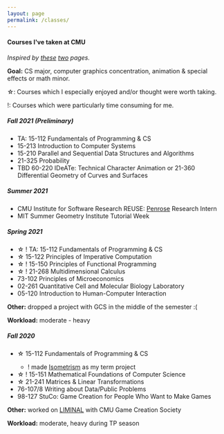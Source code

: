 ```yaml
---
layout: page
permalink: /classes/
--- 
```

#### <b> Courses I've taken at CMU </b>
<i>Inspired by <a href = "https://thenumbat.github.io/cmu/">these</a> <a href="https://wanshenl.me/courses/reviews/">two</a> pages.</i> 

<b>Goal:</b> CS major, computer graphics concentration, animation & special effects or math minor. 

☆: Courses which I especially enjoyed and/or thought were worth taking. 

!: Courses which were particularly time consuming for me.

<h5><b>Fall 2021 (Preliminary)</b></h5>
<ul>
    <li>TA: 15-112 Fundamentals of Programming & CS</li>
    <li>15-213 Introduction to Computer Systems</li>
    <li>15-210 Parallel and Sequential Data Structures and Algorithms</li>
    <li>21-325 Probability</li>
    <li>TBD 60-220 IDeATe: Technical Character Animation or 21-360 Differential Geometry of Curves and Surfaces</li>
</ul>

<h5><b>Summer 2021</b></h5>
<ul>
    <li>CMU Institute for Software Research REUSE: <a href = "http://www.penrose.ink/">Penrose</a> Research Intern</li>
    <li>MIT Summer Geometry Institute Tutorial Week</li>
</ul>

<h5><b>Spring 2021</b></h5>
<ul>
    <li>☆ ! TA: 15-112 Fundamentals of Programming & CS</li>
    <li>☆ 15-122 Principles of Imperative Computation</li>
    <li>☆ ! 15-150 Principles of Functional Programming</li>
    <li>☆ ! 21-268 Multidimensional Calculus</li>
    <li>73-102 Principles of Microeconomics</li>
    <li>02-261 Quantitative Cell and Molecular Biology Laboratory</li>
    <li>05-120 Introduction to Human-Computer Interaction</li>
</ul>
<b>Other:</b> dropped a project with GCS in the middle of the semester :(

<b>Workload:</b> moderate - heavy

<h5><b>Fall 2020</b></h5>
<ul>
    <li>☆ 15-112 Fundamentals of Programming & CS</li>
        <ul>
            <li>! made <a href="https://heleaf.me/code/isometrism/">Isometrism</a> as my term project </li>
        </ul>
    <li>☆ ! 15-151 Mathematical Foundations of Computer Science</li>
    <li>☆ 21-241 Matrices & Linear Transformations</li>
    <li>76-107/8 Writing about Data/Public Problems</li>
    <li>98-127 StuCo: Game Creation for People Who Want to Make Games</li>

</ul>
<b>Other:</b> worked on <a href="https://heleaf.me/code/liminal/">LIMINAL</a> with CMU Game Creation Society

<b>Workload:</b> moderate, heavy during TP season
